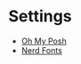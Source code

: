 # Settings

 - [Oh My Posh](https://ohmyposh.dev/)
 - [Nerd Fonts](https://github.com/ryanoasis/nerd-fonts)
